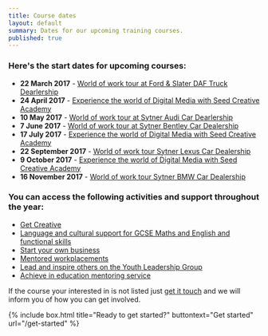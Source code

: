 ```yaml
---
title: Course dates
layout: default
summary: Dates for our upcoming training courses.
published: true
---
```


### Here's the start dates for upcoming courses:

- **22 March 2017** - [World of work tour at Ford & Slater DAF Truck Dearlership](https://www.yesproject.org/what-you-can-do/explore-the-world-of-work/) 
- **24 April 2017** - [Experience the world of Digital Media with Seed Creative Academy](http://www.yesproject.org/what-you-can-do/experience-the-world-of-digital-media/)
- **10 May 2017** - [World of work tour at Sytner Audi Car Dearlership](https://www.yesproject.org/what-you-can-do/explore-the-world-of-work/)
- **7 June 2017** - [World of work tour at Sytner Bentley Car Dealership](https://www.yesproject.org/what-you-can-do/explore-the-world-of-work/)
- **17 July 2017** - [Experience the world of Digital Media with Seed Creative Academy](http://www.yesproject.org/what-you-can-do/experience-the-world-of-digital-media/)
- **22 September 2017** - [World of work tour Sytner Lexus Car Dealership](https://www.yesproject.org/what-you-can-do/explore-the-world-of-work/)
- **9 October 2017** - [Experience the world of Digital Media with Seed Creative Academy](http://www.yesproject.org/what-you-can-do/experience-the-world-of-digital-media/)
- **16 November 2017** - [World of work tour Sytner BMW Car Dealership](https://www.yesproject.org/what-you-can-do/explore-the-world-of-work/)

### You can access the following activities and support throughout the year:

- [Get Creative](/what-you-can-do/get-creative)
- [Language and cultural support for GCSE Maths and English and functional skills](/what-you-can-do/yes-specialised-support-services)
- [Start your own business](https://www.yesproject.org/what-you-can-do/start-your-own-business/)
- [Mentored workplacements](https://www.yesproject.org/what-you-can-do/explore-the-world-of-work/) 
- [Lead and inspire others on the Youth Leadership Group](https://www.yesproject.org/what-you-can-do/explore-the-world-of-work/)
- [Achieve in education mentoring service](https://www.yesproject.org/what-you-can-do/achieve-in-education/)

If the course your interested in is not listed just [get it touch](https://www.yesproject.org/get-started/) and we will inform you of how you can get involved.

{% include box.html title="Ready to get started?" buttontext="Get started" url="/get-started" %}
